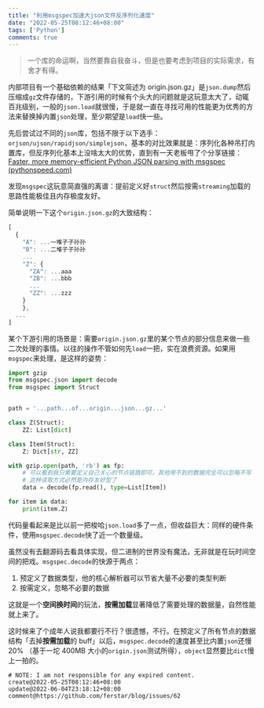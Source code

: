 ```yaml
---
title: "利用msgspec加速大json文件反序列化速度"
date: "2022-05-25T08:12:46+08:00"
tags: ['Python']
comments: true
---
```


> 一个库的命运啊，当然要靠自我奋斗，但是也要考虑到项目的实际需求，有舍才有得。

内部项目有一个基础依赖的结果「下文简述为 origin.json.gz」是`json.dump`然后压缩成`gz`文件存储的，下游引用的时候有个头大的问题就是这玩意太大了，动辄百兆级别，一般的`json.load`就很慢，于是就一直在寻找可用的性能更为优秀的方法来替换掉内置`json`处理，至少期望是`load`快一些。

先后尝试过不同的`json`库，包括不限于以下选手：`orjson/ujson/rapidjson/simplejson`，基本的对比效果就是：序列化各种吊打内置库，但反序列化基本上没啥太大的优势，直到有一天老板甩了个分享链接：[Faster, more memory-efficient Python JSON parsing with msgspec (pythonspeed.com)](https://pythonspeed.com/articles/faster-python-json-parsing/)

发现`msgspec`这玩意简直强的离谱：提前定义好`struct`然后按需`streaming`加载的思路性能极佳且内存极度友好。

简单说明一下这个`origin.json.gz`的大致结构：

```js
[
  {
    "A": ...一堆子子孙孙
    "B": ...二堆子子孙孙
    ...
    "Z": {
      "ZA": ...aaa
      "ZB": ...bbb
      ...
      "ZZ": ...zzz
    }
	},
  ...
]
```

某个下游引用的场景是：需要`origin.json.gz`里的某个节点的部分信息来做一些二次处理的事情。以往的操作不管如何先`load`一把，实在浪费资源。如果用`msgspec`来处理，是这样的姿势：

```python
import gzip
from msgspec.json import decode
from msgspec import Struct


path = '...path...of...origin...json...gz...'

class Z(Struct):
    ZZ: List[dict]

class Item(Struct):
    Z: Dict[str, ZZ]

with gzip.open(path, 'rb') as fp:
    # 可以看到我只需要定义自己关心的节点链路即可，其他用不到的数据完全可以忽略不写
    # 这种读取方式必然是内存友好型了
    data = decode(fp.read(), type=List[Item])

for item in data:
    print(item.Z)
```

代码量看起来是比以前一把梭哈`json.load`多了一点，但收益巨大：同样的硬件条件，使用`msgspec.decode`快了近一个数量级。

虽然没有去翻源码去看具体实现，但二进制的世界没有魔法，无非就是在玩时间空间的把戏。`msgspec.decode`的快源于两点：

1. 预定义了数据类型，他的核心解析器可以节省大量不必要的类型判断
2. 按需定义，忽略不必要的数据

这就是一个**空间换时间**的玩法，**按需加载**显著降低了需要处理的数据量，自然性能就上来了。

这时候来了个成年人说我都要行不行？很遗憾，不行。在预定义了所有节点的数据结构「去掉**按需加载**的 buff」以后，`msgspec.decode`的速度甚至比内置`json`还慢 20% （基于一坨 400MB 大小的`origin.json`测试所得），`object`显然要比`dict`慢上一拍的。



```
# NOTE: I am not responsible for any expired content.
create@2022-05-25T08:12:46+08:00
update@2022-06-04T23:18:12+08:00
comment@https://github.com/ferstar/blog/issues/62
```
